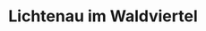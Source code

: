 ---
title: Lichtenau im Waldviertel
url: /lichtenau-im-waldviertel/
latitude: 48.497
longitude: 15.392
---